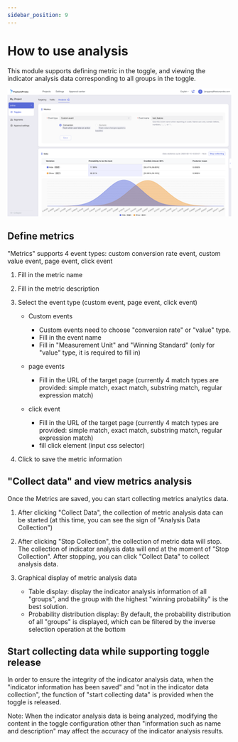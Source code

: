 ```yaml
---
sidebar_position: 9
---
```


# How to use analysis

This module supports defining metric in the toggle, and viewing the indicator analysis data corresponding to all groups in the toggle.

![metric analysis screenshot](/metric_analysis_en.png)

## Define metrics

"Metrics" supports 4 event types: custom conversion rate event, custom value event, page event, click event

1. Fill in the metric name
2. Fill in the metric description
3. Select the event type (custom event, page event, click event)

   - Custom events
 
     + Custom events need to choose "conversion rate" or "value" type.
     + Fill in the event name
     + Fill in "Measurement Unit" and "Winning Standard" (only for "value" type, it is required to fill in)
  
   - page events
 
     + Fill in the URL of the target page (currently 4 match types are provided: simple match, exact match, substring match, regular expression match)
   
   - click event
 
     + Fill in the URL of the target page (currently 4 match types are provided: simple match, exact match, substring match, regular expression match)
     + fill click element (input css selector)
   
4. Click to save the metric information

## "Collect data" and view metrics analysis

Once the Metrics are saved, you can start collecting metrics analytics data.

1. After clicking "Collect Data", the collection of metric analysis data can be started (at this time, you can see the sign of "Analysis Data Collection")
2. After clicking "Stop Collection", the collection of metric data will stop. The collection of indicator analysis data will end at the moment of "Stop Collection". After stopping, you can click "Collect Data" to collect analysis data.
3. Graphical display of metric analysis data

   - Table display: display the indicator analysis information of all "groups", and the group with the highest "winning probability" is the best solution.
   - Probability distribution display: By default, the probability distribution of all "groups" is displayed, which can be filtered by the inverse selection operation at the bottom

## Start collecting data while supporting toggle release

In order to ensure the integrity of the indicator analysis data, when the "indicator information has been saved" and "not in the indicator data collection", the function of "start collecting data" is provided when the toggle is released.


Note: When the indicator analysis data is being analyzed, modifying the content in the toggle configuration other than "information such as name and description" may affect the accuracy of the indicator analysis results.

